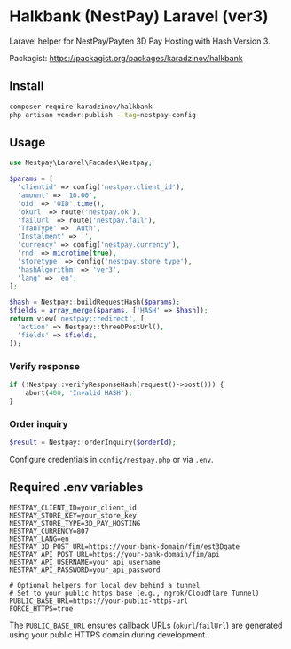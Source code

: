 # Halkbank (NestPay) Laravel (ver3)

Laravel helper for NestPay/Payten 3D Pay Hosting with Hash Version 3.

Packagist: https://packagist.org/packages/karadzinov/halkbank

## Install

```bash
composer require karadzinov/halkbank
php artisan vendor:publish --tag=nestpay-config
```

## Usage

```php
use Nestpay\Laravel\Facades\Nestpay;

$params = [
  'clientid' => config('nestpay.client_id'),
  'amount' => '10.00',
  'oid' => 'OID'.time(),
  'okurl' => route('nestpay.ok'),
  'failUrl' => route('nestpay.fail'),
  'TranType' => 'Auth',
  'Instalment' => '',
  'currency' => config('nestpay.currency'),
  'rnd' => microtime(true),
  'storetype' => config('nestpay.store_type'),
  'hashAlgorithm' => 'ver3',
  'lang' => 'en',
];

$hash = Nestpay::buildRequestHash($params);
$fields = array_merge($params, ['HASH' => $hash]);
return view('nestpay::redirect', [
  'action' => Nestpay::threeDPostUrl(),
  'fields' => $fields,
]);
```

### Verify response

```php
if (!Nestpay::verifyResponseHash(request()->post())) {
    abort(400, 'Invalid HASH');
}
```

### Order inquiry

```php
$result = Nestpay::orderInquiry($orderId);
```

Configure credentials in `config/nestpay.php` or via `.env`.

## Required .env variables

```env
NESTPAY_CLIENT_ID=your_client_id
NESTPAY_STORE_KEY=your_store_key
NESTPAY_STORE_TYPE=3D_PAY_HOSTING
NESTPAY_CURRENCY=807
NESTPAY_LANG=en
NESTPAY_3D_POST_URL=https://your-bank-domain/fim/est3Dgate
NESTPAY_API_POST_URL=https://your-bank-domain/fim/api
NESTPAY_API_USERNAME=your_api_username
NESTPAY_API_PASSWORD=your_api_password

# Optional helpers for local dev behind a tunnel
# Set to your public https base (e.g., ngrok/Cloudflare Tunnel)
PUBLIC_BASE_URL=https://your-public-https-url
FORCE_HTTPS=true
```

The `PUBLIC_BASE_URL` ensures callback URLs (`okurl`/`failUrl`) are generated using your public HTTPS domain during development.



